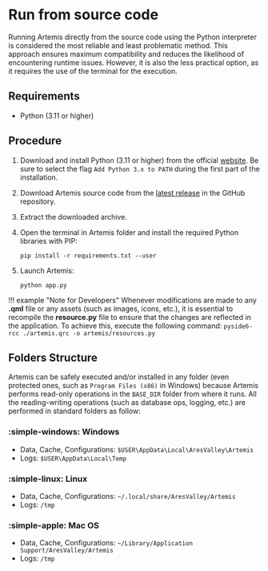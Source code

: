 # Run from source code
Running Artemis directly from the source code using the Python interpreter is considered the most reliable and least problematic method. This approach ensures maximum compatibility and reduces the likelihood of encountering runtime issues. However, it is also the less practical option, as it requires the use of the terminal for the execution.

## Requirements
* Python (3.11 or higher)

## Procedure

1. Download and install Python (3.11 or higher) from the official [website](https://www.python.org/downloads/). Be sure to select the flag `Add Python 3.x to PATH` during the first part of the installation.

2. Download Artemis source code from the [latest release](https://github.com/AresValley/Artemis/releases) in the GitHub repository.

3. Extract the downloaded archive.

4. Open the terminal in Artemis folder and install the required Python libraries with PIP:
    ```
    pip install -r requirements.txt --user
    ```

5. Launch Artemis:
    ```
    python app.py
    ```

!!! example "Note for Developers"
    Whenever modifications are made to any **.qml** file or any assets (such as images, icons, etc.), it is essential to recompile the **resource.py** file to ensure that the changes are reflected in the application. To achieve this, execute the following command:
    ```
    pyside6-rcc ./artemis.qrc -o artemis/resources.py
    ```

## Folders Structure
Artemis can be safely executed and/or installed in any folder (even protected ones, such as `Program Files (x86)` in Windows) because Artemis performs read-only operations in the `BASE_DIR` folder from where it runs. All the reading-writing operations (such as database ops, logging, etc.) are performed in standard folders as follow:

### :simple-windows: Windows
* Data, Cache, Configurations: `$USER\AppData\Local\AresValley\Artemis`
* Logs: `$USER\AppData\Local\Temp`

### :simple-linux: Linux
* Data, Cache, Configurations: `~/.local/share/AresValley/Artemis`
* Logs: `/tmp`

### :simple-apple: Mac OS
* Data, Cache, Configurations: `~/Library/Application Support/AresValley/Artemis`
* Logs: `/tmp`
